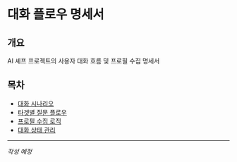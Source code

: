 # 대화 플로우 명세서

## 개요
AI 셰프 프로젝트의 사용자 대화 흐름 및 프로필 수집 명세서

## 목차
- [대화 시나리오](#대화-시나리오)
- [타겟별 질문 플로우](#타겟별-질문-플로우)
- [프로필 수집 로직](#프로필-수집-로직)
- [대화 상태 관리](#대화-상태-관리)

---

*작성 예정*
